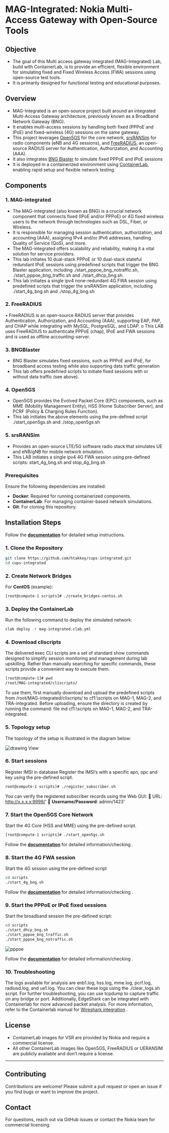 # **MAG-Integrated: Nokia Multi-Access Gateway with Open-Source Tools**

## **Objective**
- The goal of this Multi access gateway integrated (MAG-Integrated) Lab, build with ContainerLab, is to provide an efficient, flexible environment for simulating fixed and Fixed Wireless Access (FWA) sessions using open-source test tools.
- It is primarily designed for functional testing and educational purposes.

## **Overview**
- MAG-Integrated is an open-source project built around an integrated Multi-Access Gateway architecture, previously known as a Broadband Network Gateway (BNG). 
- It enables multi-access sessions by handling both fixed (PPPoE and IPoE) and fixed-wireless (4G) sessions on the same gateway.
- This project leverages [Open5GS](https://open5gs.org/) for the core network, [srsRANSim](https://www.srslte.com/) for radio components (eNB and 4G sessions), and [FreeRADIUS](https://www.freeradius.org/), an open-source RADIUS server for Authentication, Authorization, and Accounting (AAA).
- It also integrates [BNG Blaster](https://rtbrick.github.io/bngblaster/index.html) to simulate fixed PPPoE and IPoE sessions 
- It is deployed in a containerized environment using [ContainerLab](https://containerlab.dev/), enabling rapid setup and flexible network testing.

## **Components**
### **1. MAG-integrated**  
-	The MAG-integrated (also known as BNG) is a crucial network component that connects fixed (IPoE and/or PPPoE) or 4G fixed wireless users to the network through technologies such as DSL, Fiber, or Wireless. 
- It is responsible for managing session authentication, authorization, and accounting (AAA), assigning IPv4 and/or IPv6 addresses, handling Quality of Service (QoS), and more.
- The MAG-integrated offers scalability and reliability, making it a vital solution for service providers.
-	This lab initiates 10 dual-stack PPPoE or 10 dual-stack stateful redundant IPoE sessions using predefined scripts that trigger the BNG Blaster application, including ./start_pppoe_bng_notraffic.sh, ./start_pppoe_bng_traffic.sh and ./start_dhcp_bng.sh.
-	This lab initiates a single ipv4 none-redundant 4G FWA session using predefined scripts that trigger the srsRANSim application, including ./start_4g_bng.sh and ./stop_4g_bng.sh

### **2. FreeRADIUS**
•	FreeRADIUS is an open-source RADIUS server that provides Authentication, Authorization, and Accounting (AAA), supporting EAP, PAP, and CHAP while integrating with MySQL, PostgreSQL, and LDAP.
o	This LAB uses FreeRADIUS to authenticate PPPoE (chap), IPoE and FWA sessions and is used as offline accounting-server. 
### **3. BNGBlaster**
-	BNG Blaster simulates fixed sessions, such as PPPoE and IPoE, for broadband access testing while also supporting data traffic generation
-	This lab offers predefined scripts to initiate fixed sessions with or without data traffic (see above).

### **4. Open5GS**
-	Open5GS provides the Evolved Packet Core (EPC) components, such as MME (Mobility Management Entity), HSS (Home Subscriber Server), and PCRF (Policy & Charging Rules Function).
-	This lab initiates the above elements using the pre-defined script ./start_open5gs.sh and ./stop_open5gs.sh

### **5. srsRANSim** 

-	Provides an open-source LTE/5G software radio stack that simulates UE and eNB/gNB for mobile network emulation.
-	This LAB initiates a single ipv4 4G FWA session using pre-defined scripts: start_4g_bng.sh and stop_4g_bng.sh

### Prerequisites

Ensure the following dependencies are installed:
- **Docker**: Required for running containerized components.
- **ContainerLab**: For managing container-based network simulations.
- **Git**: For cloning this repository.

## Installation Steps

Follow the **[documentation](docs/installation_verification.md)** for detailed setup instructions.

### **1. Clone the Repository**
```bash
git clone https://github.com/htakkey/cups-integrated.git
cd cups-integrated
```

### **2. Create Network Bridges**
For **CentOS** (example):
```bash
[root@compute-1 scripts]# ./create_bridges-centos.sh
```
### **3. Deploy the ContainerLab**
Run the following command to deploy the simulated network:
```bash    
clab deploy -t mag-integrated.clab.yml
```

### **4. Download cliscripts**
The delivered exec CLI scripts are a set of standard show commands designed to simplify session monitoring and management during lab upskilling. Rather than manually searching for specific commands, these scripts provide a convenient way to execute them. 
```bash
[root@compute-1]# pwd
/root/MAG-integrated/cliscripts/
```
To use them, first manually download and upload the predefined scripts from /root/MAG-integrated/cliscripts/ to cf1:\scripts on MAG-1, MAG-2, and TRA-integrated. Before uploading, ensure the directory is created by running the command: file md cf1:\scripts on MAG-1, MAG-2, and TRA-integrated.


### **5. Topology setup**

The topology of the setup is illustrated in the diagram below: 

![drawing View](images/topology-mag-integrated.png)	

### **6. Start sessions**

Register IMSI in database
Register the IMSI’s with a specific apn, opc and key using the pre-defined script.
 ```bash
 root@compute-1 scripts]# ./register_subscriber.sh 
 ```
You can verify the registered subscriber records using the Web GUI:
📌 URL: http://x.x.x.x:9999/' 📌 **Username/Password**: admin/1423'

### **7. Start the Open5GS Core Network**

Start the 4G Core (HSS and MME) using the pre-defined script. 
```bash
[root@compute-1 scripts]# ./start_open5gs.sh
```
Follow the **[documentation](docs/open5gs_verification.md)** for detailed information/checking .

### **8. Start the 4G FWA session**
Start the 4G session using the pre-defined script
```bash
cd scripts
./start_4g_bng.sh
```
Follow the **[documentation](docs/4G_session_verification.md)** for detailed information/checking .

### **9. Start the PPPoE or IPoE fixed sessions**  
Start the broadband session the pre-defined script:

```bash 
cd scripts
./start_dhcp_bng.sh
./start_pppoe_bng_traffic.sh
./start_pppoe_bng_notraffic.sh
```
![pppoe](images/pppoe.png)

Follow the **[documentation](docs/fixed-sessions_verification.md)** for detailed information/checking .


### **10. Troubleshooting**
The logs available for analysis are enb1.log, hss.log, mme.log, pcrf.log, radiusd.log, and ue1.log. You can clear these logs using the ./clear_logs.sh script.
For further troubleshooting, you can use tcpdump to capture traffic on any bridge or port. Additionally, EdgeShark can be integrated with Containerlab for more advanced packet analysis. For more information, refer to the Containerlab manual for [Wireshark integration](https://containerlab.dev/manual/wireshark/) .



## **License**
-	ContainerLab images for VSR are provided by Nokia and require a commercial license.
-	All other ContainerLab images like Open5GS, FreeRADIUS or UERANSIM are publicly available and don’t require a license.
------
## **Contributing**
Contributions are welcome! Please submit a pull request or open an issue if you find bugs or want to improve the project.

## **Contact**
For questions, reach out via GitHub issues or contact the Nokia team for commercial licensing.




